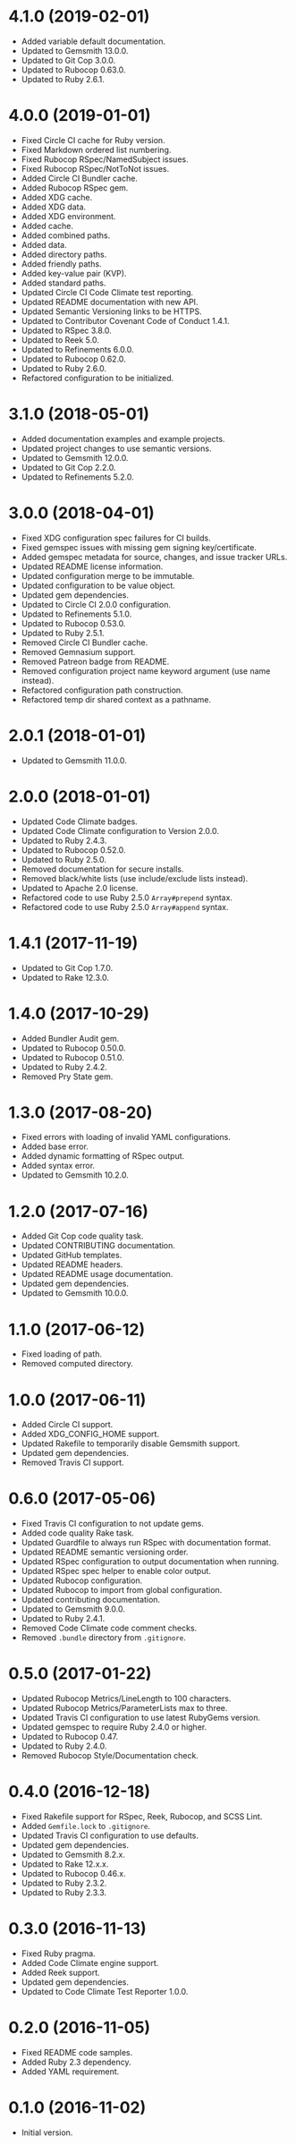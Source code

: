 # 4.1.0 (2019-02-01)

- Added variable default documentation.
- Updated to Gemsmith 13.0.0.
- Updated to Git Cop 3.0.0.
- Updated to Rubocop 0.63.0.
- Updated to Ruby 2.6.1.

# 4.0.0 (2019-01-01)

- Fixed Circle CI cache for Ruby version.
- Fixed Markdown ordered list numbering.
- Fixed Rubocop RSpec/NamedSubject issues.
- Fixed Rubocop RSpec/NotToNot issues.
- Added Circle CI Bundler cache.
- Added Rubocop RSpec gem.
- Added XDG cache.
- Added XDG data.
- Added XDG environment.
- Added cache.
- Added combined paths.
- Added data.
- Added directory paths.
- Added friendly paths.
- Added key-value pair (KVP).
- Added standard paths.
- Updated Circle CI Code Climate test reporting.
- Updated README documentation with new API.
- Updated Semantic Versioning links to be HTTPS.
- Updated to Contributor Covenant Code of Conduct 1.4.1.
- Updated to RSpec 3.8.0.
- Updated to Reek 5.0.
- Updated to Refinements 6.0.0.
- Updated to Rubocop 0.62.0.
- Updated to Ruby 2.6.0.
- Refactored configuration to be initialized.

# 3.1.0 (2018-05-01)

- Added documentation examples and example projects.
- Updated project changes to use semantic versions.
- Updated to Gemsmith 12.0.0.
- Updated to Git Cop 2.2.0.
- Updated to Refinements 5.2.0.

# 3.0.0 (2018-04-01)

- Fixed XDG configuration spec failures for CI builds.
- Fixed gemspec issues with missing gem signing key/certificate.
- Added gemspec metadata for source, changes, and issue tracker URLs.
- Updated README license information.
- Updated configuration merge to be immutable.
- Updated configuration to be value object.
- Updated gem dependencies.
- Updated to Circle CI 2.0.0 configuration.
- Updated to Refinements 5.1.0.
- Updated to Rubocop 0.53.0.
- Updated to Ruby 2.5.1.
- Removed Circle CI Bundler cache.
- Removed Gemnasium support.
- Removed Patreon badge from README.
- Removed configuration project name keyword argument (use name instead).
- Refactored configuration path construction.
- Refactored temp dir shared context as a pathname.

# 2.0.1 (2018-01-01)

- Updated to Gemsmith 11.0.0.

# 2.0.0 (2018-01-01)

- Updated Code Climate badges.
- Updated Code Climate configuration to Version 2.0.0.
- Updated to Ruby 2.4.3.
- Updated to Rubocop 0.52.0.
- Updated to Ruby 2.5.0.
- Removed documentation for secure installs.
- Removed black/white lists (use include/exclude lists instead).
- Updated to Apache 2.0 license.
- Refactored code to use Ruby 2.5.0 `Array#prepend` syntax.
- Refactored code to use Ruby 2.5.0 `Array#append` syntax.

# 1.4.1 (2017-11-19)

- Updated to Git Cop 1.7.0.
- Updated to Rake 12.3.0.

# 1.4.0 (2017-10-29)

- Added Bundler Audit gem.
- Updated to Rubocop 0.50.0.
- Updated to Rubocop 0.51.0.
- Updated to Ruby 2.4.2.
- Removed Pry State gem.

# 1.3.0 (2017-08-20)

- Fixed errors with loading of invalid YAML configurations.
- Added base error.
- Added dynamic formatting of RSpec output.
- Added syntax error.
- Updated to Gemsmith 10.2.0.

# 1.2.0 (2017-07-16)

- Added Git Cop code quality task.
- Updated CONTRIBUTING documentation.
- Updated GitHub templates.
- Updated README headers.
- Updated README usage documentation.
- Updated gem dependencies.
- Updated to Gemsmith 10.0.0.

# 1.1.0 (2017-06-12)

- Fixed loading of path.
- Removed computed directory.

# 1.0.0 (2017-06-11)

- Added Circle CI support.
- Added XDG_CONFIG_HOME support.
- Updated Rakefile to temporarily disable Gemsmith support.
- Updated gem dependencies.
- Removed Travis CI support.

# 0.6.0 (2017-05-06)

- Fixed Travis CI configuration to not update gems.
- Added code quality Rake task.
- Updated Guardfile to always run RSpec with documentation format.
- Updated README semantic versioning order.
- Updated RSpec configuration to output documentation when running.
- Updated RSpec spec helper to enable color output.
- Updated Rubocop configuration.
- Updated Rubocop to import from global configuration.
- Updated contributing documentation.
- Updated to Gemsmith 9.0.0.
- Updated to Ruby 2.4.1.
- Removed Code Climate code comment checks.
- Removed `.bundle` directory from `.gitignore`.

# 0.5.0 (2017-01-22)

- Updated Rubocop Metrics/LineLength to 100 characters.
- Updated Rubocop Metrics/ParameterLists max to three.
- Updated Travis CI configuration to use latest RubyGems version.
- Updated gemspec to require Ruby 2.4.0 or higher.
- Updated to Rubocop 0.47.
- Updated to Ruby 2.4.0.
- Removed Rubocop Style/Documentation check.

# 0.4.0 (2016-12-18)

- Fixed Rakefile support for RSpec, Reek, Rubocop, and SCSS Lint.
- Added `Gemfile.lock` to `.gitignore`.
- Updated Travis CI configuration to use defaults.
- Updated gem dependencies.
- Updated to Gemsmith 8.2.x.
- Updated to Rake 12.x.x.
- Updated to Rubocop 0.46.x.
- Updated to Ruby 2.3.2.
- Updated to Ruby 2.3.3.

# 0.3.0 (2016-11-13)

- Fixed Ruby pragma.
- Added Code Climate engine support.
- Added Reek support.
- Updated gem dependencies.
- Updated to Code Climate Test Reporter 1.0.0.

# 0.2.0 (2016-11-05)

- Fixed README code samples.
- Added Ruby 2.3 dependency.
- Added YAML requirement.

# 0.1.0 (2016-11-02)

- Initial version.
